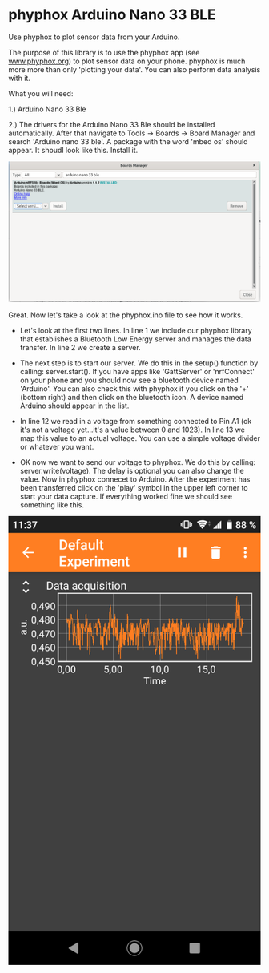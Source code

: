 # phyphox Arduino Nano 33 BLE 
Use phyphox to plot sensor data from your Arduino. 

The purpose of this library is to use the phyphox app (see www.phyphox.org) to plot sensor data on your phone. phyphox is much more more than only 'plotting your data'. You can also perform data analysis with it. 


What you will need:

1.) Arduino Nano 33 Ble 

2.) The drivers for the Arduino Nano 33 Ble should be installed automatically. After that navigate to Tools -> Boards -> Board Manager and search 'Arduino nano 33 ble'. A package with the word 'mbed os' should appear. It shoudl look like this. Install it.

![alt text](https://github.com/AlexanderKrampe/Mbed-ArduinoNano33BLE/blob/master/IDE.png)


Great. Now let's take a look at the phyphox.ino file to see how it works. 

- Let's look at the first two lines. 
In line 1 we include our phyphox library that establishes a Bluetooth Low Energy server and manages the data transfer. In line 2 we create a server. 

- The next step is to start our server. We do this in the setup() function by calling: server.start(). If you have apps like 'GattServer' or 'nrfConnect' on your phone and you should now see a bluetooth device named 'Arduino'. You can also check this with phyphox if you click on the '+' (bottom right) and then click on the bluetooth icon. A device named Arduino should appear in the list. 

- In line 12 we read in a voltage from something connected to Pin A1 (ok it's not a voltage yet...it's a value between 0 and 1023). In line 13 we map this value to an actual voltage. You can use a simple voltage divider or whatever you want. 


- OK now we want to send our voltage to phyphox. We do this by calling: server.write(voltage). The delay is optional you can also change the value. Now in phyphox connecet to Arduino. After the experiment has been transferred click on the 'play' symbol in the upper left corner to start your data capture. If everything worked fine we should see something like this. 

![alt text](https://github.com/AlexanderKrampe/Mbed-ArduinoNano33BLE/blob/master/exp.png)
